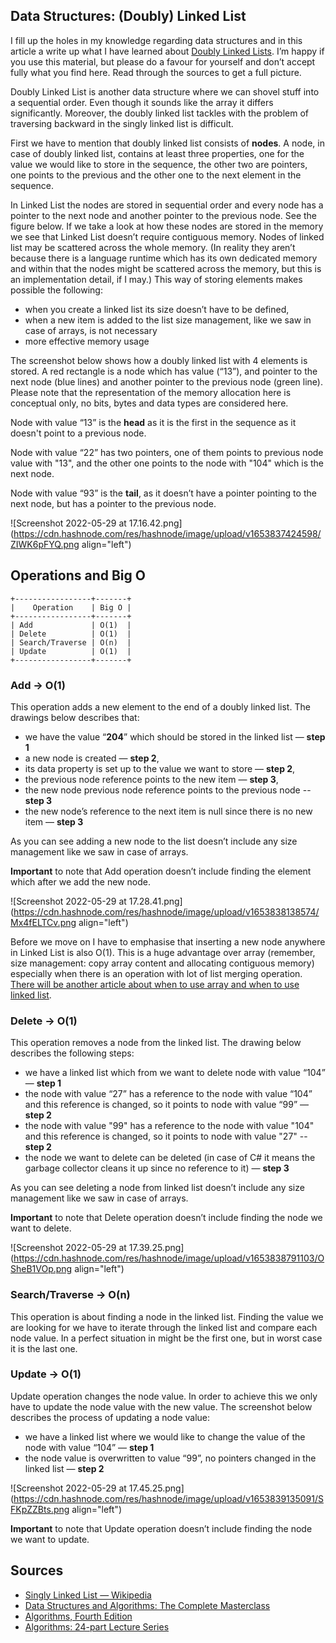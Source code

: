 ## Data Structures: (Doubly) Linked List

I fill up the holes in my knowledge regarding data structures and in this article a write up what I have learned about [Doubly Linked Lists](https://en.wikipedia.org/wiki/Doubly_linked_list). I’m happy if you use this material, but please do a favour for yourself and don’t accept fully what you find here. Read through the sources to get a full picture.

Doubly Linked List is another data structure where we can shovel stuff into a sequential order. Even though it sounds like the array it differs significantly. Moreover, the doubly linked list tackles with the problem of traversing backward in the singly linked list is difficult.

First we have to mention that doubly linked list consists of **nodes**. A node, in case of doubly linked list, contains at least three properties, one for the value we would like to store in the sequence, the other two are pointers, one points to the previous and the other one to the next element in the sequence.

In Linked List the nodes are stored in sequential order and every node has a pointer to the next node and another pointer to the previous node. See the figure below. If we take a look at how these nodes are stored in the memory we see that Linked List doesn’t require contiguous memory. Nodes of linked list may be scattered across the whole memory. (In reality they aren’t because there is a language runtime which has its own dedicated memory and within that the nodes might be scattered across the memory, but this is an implementation detail, if I may.) This way of storing elements makes possible the following:

- when you create a linked list its size doesn’t have to be defined,
- when a new item is added to the list size management, like we saw in case of arrays, is not necessary
- more effective memory usage

The screenshot below shows how a doubly linked list with 4 elements is stored. A red rectangle is a node which has value (“13”), and pointer to the next node (blue lines) and another pointer to the previous node (green line). Please note that the representation of the memory allocation here is conceptual only, no bits, bytes and data types are considered here.

Node with value “13” is the **head** as it is the first in the sequence as it doesn't point to a previous node.

Node with value “22” has two pointers, one of them points to previous node value with "13", and the other one points to the node with "104" which is the next node.

Node with value “93” is the **tail**, as it doesn’t have a pointer pointing to the next node, but has a pointer to the previous node.


![Screenshot 2022-05-29 at 17.16.42.png](https://cdn.hashnode.com/res/hashnode/image/upload/v1653837424598/ZIWK6pFYQ.png align="left")

## Operations and Big O

```
+-----------------+-------+
|    Operation    | Big O |
+-----------------+-------+
| Add             | O(1)  |
| Delete          | O(1)  |
| Search/Traverse | O(n)  |
| Update          | O(1)  |
+-----------------+-------+
``` 

### Add → O(1)
This operation adds a new element to the end of a doubly linked list. The drawings below describes that:

- we have the value “**204**” which should be stored in the linked list — **step 1**
- a new node is created — **step 2**,
- its data property is set up to the value we want to store — **step 2**,
- the previous node reference points to the new item — **step 3**,
- the new node previous node reference points to the previous node -- **step 3**
- the new node’s reference to the next item is null since there is no new item — **step 3**

As you can see adding a new node to the list doesn’t include any size management like we saw in case of arrays.

**Important** to note that Add operation doesn’t include finding the element which after we add the new node.


![Screenshot 2022-05-29 at 17.28.41.png](https://cdn.hashnode.com/res/hashnode/image/upload/v1653838138574/Mx4fELTCv.png align="left")

Before we move on I have to emphasise that inserting a new node anywhere in Linked List is also O(1). This is a huge advantage over array (remember, size management: copy array content and allocating contiguous memory) especially when there is an operation with lot of list merging operation. [There will be another article about when to use array and when to use linked list](https://andrascsanyi.hashnode.dev/array-or-linkedlist-or-custom-data-type).

### Delete → O(1)

This operation removes a node from the linked list. The drawing below describes the following steps:

- we have a linked list which from we want to delete node with value “104” — **step 1**
- the node with value “27” has a reference to the node with value “104” and this reference is changed, so it points to node with value “99” — **step 2**
- the node with value "99" has a reference to the node with value "104" and this reference is changed, so it points to node with value "27" -- **step 2**
- the node we want to delete can be deleted (in case of C# it means the garbage collector cleans it up since no reference to it) — **step 3**

As you can see deleting a node from linked list doesn’t include any size management like we saw in case of arrays.

**Important** to note that Delete operation doesn’t include finding the node we want to delete.

![Screenshot 2022-05-29 at 17.39.25.png](https://cdn.hashnode.com/res/hashnode/image/upload/v1653838791103/OSheB1VOp.png align="left")

### Search/Traverse → O(n)

This operation is about finding a node in the linked list. Finding the value we are looking for we have to iterate through the linked list and compare each node value. In a perfect situation in might be the first one, but in worst case it is the last one.

### Update → O(1)

Update operation changes the node value. In order to achieve this we only have to update the node value with the new value. The screenshot below describes the process of updating a node value:

- we have a linked list where we would like to change the value of the node with value “104” — **step 1**
- the node value is overwritten to value “99”, no pointers changed in the linked list — **step 2**

![Screenshot 2022-05-29 at 17.45.25.png](https://cdn.hashnode.com/res/hashnode/image/upload/v1653839135091/SFKpZZBts.png align="left")

**Important** to note that Update operation doesn’t include finding the node we want to update.


## Sources

- [Singly Linked List — Wikipedia](https://en.wikipedia.org/wiki/Linked_list)
- [Data Structures and Algorithms: The Complete Masterclass](https://learning.oreilly.com/videos/data-structures-and/9781801078504/)
- [Algorithms, Fourth Edition](https://learning.oreilly.com/library/view/algorithms-fourth-edition/9780132762564/)
- [Algorithms: 24-part Lecture Series](https://learning.oreilly.com/videos/algorithms-24-part-lecture/9780134384528/)

